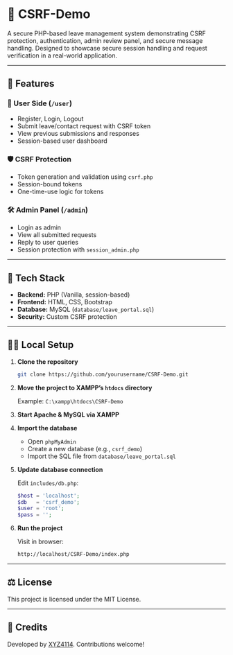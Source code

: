 # 🔐 CSRF-Demo

A secure PHP-based leave management system demonstrating CSRF protection, authentication, admin review panel, and secure message handling. Designed to showcase secure session handling and request verification in a real-world application.

---

## 🚀 Features

### 👤 User Side (`/user`)

* Register, Login, Logout
* Submit leave/contact request with CSRF token
* View previous submissions and responses
* Session-based user dashboard

### 🛡️ CSRF Protection

* Token generation and validation using `csrf.php`
* Session-bound tokens
* One-time-use logic for tokens

### 🛠️ Admin Panel (`/admin`)

* Login as admin
* View all submitted requests
* Reply to user queries
* Session protection with `session_admin.php`

---

## 🧰 Tech Stack

* **Backend:** PHP (Vanilla, session-based)
* **Frontend:** HTML, CSS, Bootstrap
* **Database:** MySQL (`database/leave_portal.sql`)
* **Security:** Custom CSRF protection

---

## 🧑‍💻 Local Setup

1. **Clone the repository**

   ```bash
   git clone https://github.com/yourusername/CSRF-Demo.git
   ```

2. **Move the project to XAMPP’s `htdocs` directory**

   Example:
   `C:\xampp\htdocs\CSRF-Demo`

3. **Start Apache & MySQL via XAMPP**

4. **Import the database**

   * Open `phpMyAdmin`
   * Create a new database (e.g., `csrf_demo`)
   * Import the SQL file from `database/leave_portal.sql`

5. **Update database connection**

   Edit `includes/db.php`:

   ```php
   $host = 'localhost';
   $db   = 'csrf_demo';
   $user = 'root';
   $pass = '';
   ```

6. **Run the project**

   Visit in browser:

   ```bash
   http://localhost/CSRF-Demo/index.php
   ```

---

## ⚖️ License

This project is licensed under the MIT License.

---

## 🙌 Credits

Developed by [XYZ4114](https://github.com/XYZ4114). Contributions welcome!

